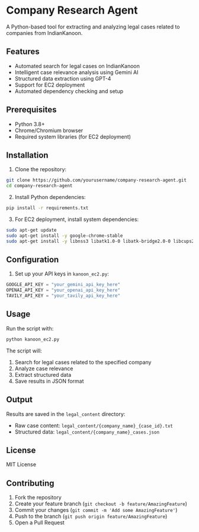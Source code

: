# Company Research Agent

A Python-based tool for extracting and analyzing legal cases related to companies from IndianKanoon.

## Features

- Automated search for legal cases on IndianKanoon
- Intelligent case relevance analysis using Gemini AI
- Structured data extraction using GPT-4
- Support for EC2 deployment
- Automated dependency checking and setup

## Prerequisites

- Python 3.8+
- Chrome/Chromium browser
- Required system libraries (for EC2 deployment)

## Installation

1. Clone the repository:
```bash
git clone https://github.com/yourusername/company-research-agent.git
cd company-research-agent
```

2. Install Python dependencies:
```bash
pip install -r requirements.txt
```

3. For EC2 deployment, install system dependencies:
```bash
sudo apt-get update
sudo apt-get install -y google-chrome-stable
sudo apt-get install -y libnss3 libatk1.0-0 libatk-bridge2.0-0 libcups2 libdrm2 libxkbcommon0 libxcomposite1 libxdamage1 libxfixes3 libxrandr2 libgbm1 libasound2
```

## Configuration

1. Set up your API keys in `kanoon_ec2.py`:
```python
GOOGLE_API_KEY = "your_gemini_api_key_here"
OPENAI_API_KEY = "your_openai_api_key_here"
TAVILY_API_KEY = "your_tavily_api_key_here"
```

## Usage

Run the script with:
```bash
python kanoon_ec2.py
```

The script will:
1. Search for legal cases related to the specified company
2. Analyze case relevance
3. Extract structured data
4. Save results in JSON format

## Output

Results are saved in the `legal_content` directory:
- Raw case content: `legal_content/{company_name}_{case_id}.txt`
- Structured data: `legal_content/{company_name}_cases.json`

## License

MIT License

## Contributing

1. Fork the repository
2. Create your feature branch (`git checkout -b feature/AmazingFeature`)
3. Commit your changes (`git commit -m 'Add some AmazingFeature'`)
4. Push to the branch (`git push origin feature/AmazingFeature`)
5. Open a Pull Request 